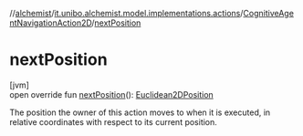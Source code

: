 //[alchemist](../../../index.md)/[it.unibo.alchemist.model.implementations.actions](../index.md)/[CognitiveAgentNavigationAction2D](index.md)/[nextPosition](next-position.md)

# nextPosition

[jvm]\
open override fun [nextPosition](next-position.md)(): [Euclidean2DPosition](../../it.unibo.alchemist.model.implementations.positions/-euclidean2-d-position/index.md)

The position the owner of this action moves to when it is executed, in relative coordinates with respect to its current position.
